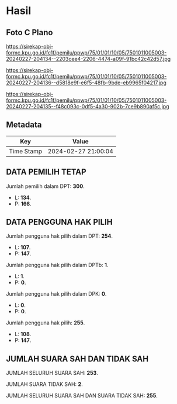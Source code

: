 # Hasil

## Foto C Plano

https://sirekap-obj-formc.kpu.go.id/fc1f/pemilu/ppwp/75/01/01/10/05/7501011005003-20240227-204134--2203cee4-2206-4474-a09f-91bc42c42d57.jpg

https://sirekap-obj-formc.kpu.go.id/fc1f/pemilu/ppwp/75/01/01/10/05/7501011005003-20240227-204136--d5818e9f-e6f5-48fb-9bde-eb9965f04217.jpg

https://sirekap-obj-formc.kpu.go.id/fc1f/pemilu/ppwp/75/01/01/10/05/7501011005003-20240227-204135--f48c093c-0df5-4a30-902b-7ce9b890af5c.jpg


## Metadata

| Key        | Value               |
| ---------- | ------------------- |
| Time Stamp | 2024-02-27 21:00:04 |


## DATA PEMILIH TETAP

Jumlah pemilih dalam DPT: **300**.
 * L: **134**.
 * P: **166**.

## DATA PENGGUNA HAK PILIH

Jumlah pengguna hak pilih dalam DPT: **254**.
 * L: **107**.
 * P: **147**.

Jumlah pengguna hak pilih dalam DPTb: **1**.
 * L: **1**.
 * P: **0**.

Jumlah pengguna hak pilih dalam DPK: **0**.
 * L: **0**.
 * P: **0**.

Jumlah pengguna hak pilih: **255**.
 * L: **108**.
 * P: **147**.

## JUMLAH SUARA SAH DAN TIDAK SAH

JUMLAH SELURUH SUARA SAH: **253**.

JUMLAH SUARA TIDAK SAH: **2**.

JUMLAH SELURUH SUARA SAH DAN SUARA TIDAK SAH: **255**.


